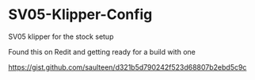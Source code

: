 # SV05-Klipper-Config
SV05 klipper for the stock setup

Found this on Redit and getting ready for a build with one

https://gist.github.com/saulteen/d321b5d790242f523d68807b2ebd5c9c
